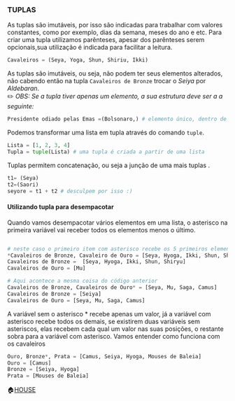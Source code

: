 ### TUPLAS
As tuplas são imutáveis, por isso são indicadas para trabalhar com valores constantes, como por exemplo, dias da semana, meses do ano e etc.
Para criar uma tupla utilizamos parênteses, apesar dos parênteses serem opcionais,sua utilização é indicada para facilitar a leitura.
```python
Cavaleiros = (Seya, Yoga, Shun, Shiriu, Ikki)
```
As tuplas são imutáveis, ou seja, não podem ter seus elementos alterados, não cabendo então na tupla ```Cavaleiros de Bronze``` trocar o *Seiya* por *Aldebaran*.</br> 
:pencil2: *OBS: Se a tupla tiver apenas um elemento, a sua estrutura deve ser a a seguinte:*
```python
Presidente odiado pelas Emas =(Bolsonaro,) # elemento único, dentro de parênteses e uma vírgula
```
Podemos transformar uma lista em tupla através do comando ```tuple```.
```python
Lista = [1, 2, 3, 4]
Tupla = tuple(Lista) # uma tupla é criada a partir de uma lista
```
Tuplas permitem concatenação, ou seja a junção de uma mais tuplas .
```python
t1= (Seya)
t2=(Saori)
seyore = t1 + t2 # desculpem por isso :)
```
#### Utilizando tupla para desempacotar

Quando vamos desempacotar vários elementos em uma lista, o asterisco na primeira variável vai receber todos os elementos menos o último.
```python

# neste caso o primeiro item com asterisco recebe os 5 primeiros elementos da lista, deixando o último para o item sem asterisco
*Cavaleiros de Bronze, Cavaleiro de Ouro = [Seya, Hyoga, Ikki, Shun, Shiryu, Mu]
Cavaleiros de Bronze =  [Seya, Hyoga, Ikki, Shun, Shiryu]
Cavaleiros de Ouro = [Mu]

# Aqui acontece a mesma coisa do código anterior
Cavaleiros de Bronze, Cavaleiros de Ouro* = [Seya, Mu, Saga, Camus]
Cavaleiros de Bronze = [Seiya]
Cavaleiros de Ouro = [Seya, Mu, Saga, Camus]
```

A variável sem o asterisco * recebe apenas um valor, já a variável com asterisco recebe todos os demais, se existirem duas variáveis sem asteriscos, elas recebem cada qual um valor nas suas posições, o restante sobra para a variável com asterisco. Vamos entender como funciona com os cavaleiros
```python
Ouro, Bronze*, Prata = [Camus, Seiya, Hyoga, Mouses de Baleia]
Ouro = [Camus]
Bronze = [Seiya, Hyoga]
Prata = [Mouses de Baleia]
```

:house:[HOUSE](https://github.com/Evaldo-comp/Python_Teoria-e-Pratica/blob/master/README.md)







